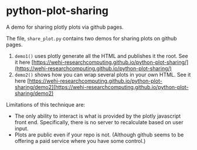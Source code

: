 # python-plot-sharing
A demo for sharing plotly plots via github pages.

The file, `share_plot.py` contains two demos for sharing plots
on github pages.

1. `demo1()` uses plotly generate all the HTML and publishes it the root.
See it here [https://wehi-researchcomputing.github.io/python-plot-sharing/](https://wehi-researchcomputing.github.io/python-plot-sharing/)
2. `demo2()` shows how you can wrap several plots in your own HTML. See it here
 [https://wehi-researchcomputing.github.io/python-plot-sharing/demo2](https://wehi-researchcomputing.github.io/python-plot-sharing/demo2)

Limitations of this technique are:

* The only ability to interact is what is provided by the plotly
javascript front end. Specifically, there is no server to recalculate based on
user input.
* Plots are public even if your repo is not. (Although github
seems to be offering a paid service where you have some control.)

